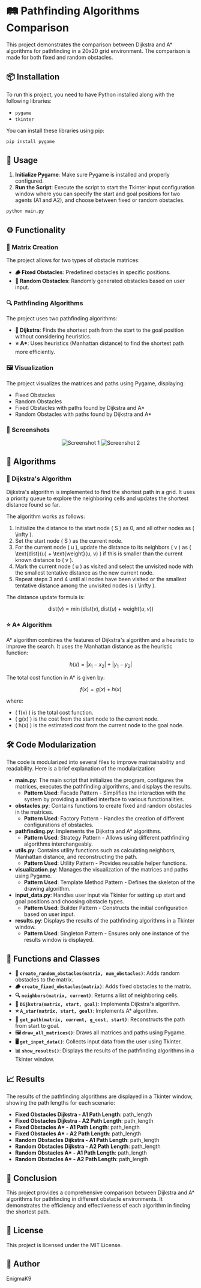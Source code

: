 # 🛤️ Pathfinding Algorithms Comparison

This project demonstrates the comparison between Dijkstra and A\* algorithms for pathfinding in a 20x20 grid environment. The comparison is made for both fixed and random obstacles.

## 📦 Installation

To run this project, you need to have Python installed along with the following libraries:

- `pygame`
- `tkinter`

You can install these libraries using pip:

```bash
pip install pygame
```

## 🚀 Usage

1. **Initialize Pygame**: Make sure Pygame is installed and properly configured.
2. **Run the Script**: Execute the script to start the Tkinter input configuration window where you can specify the start and goal positions for two agents (A1 and A2), and choose between fixed or random obstacles.

```bash
python main.py
```

## ⚙️ Functionality

### 🧩 Matrix Creation

The project allows for two types of obstacle matrices:

- **🪵 Fixed Obstacles**: Predefined obstacles in specific positions.
- **🎲 Random Obstacles**: Randomly generated obstacles based on user input.

### 🔍 Pathfinding Algorithms

The project uses two pathfinding algorithms:

- **🔄 Dijkstra**: Finds the shortest path from the start to the goal position without considering heuristics.
- **⭐ A\***: Uses heuristics (Manhattan distance) to find the shortest path more efficiently.

### 🖼️ Visualization

The project visualizes the matrices and paths using Pygame, displaying:

- Fixed Obstacles
- Random Obstacles
- Fixed Obstacles with paths found by Dijkstra and A\*
- Random Obstacles with paths found by Dijkstra and A\*

### 📸 Screenshots

<p align="center">
  <img src="screenshot.png" alt="Screenshot 1">
  <img src="screenshot2.png" alt="Screenshot 2">
</p>

## 🧮 Algorithms

### 🔄 Dijkstra's Algorithm

Dijkstra's algorithm is implemented to find the shortest path in a grid. It uses a priority queue to explore the neighboring cells and updates the shortest distance found so far.

The algorithm works as follows:

1. Initialize the distance to the start node \( S \) as 0, and all other nodes as \( \infty \).
2. Set the start node \( S \) as the current node.
3. For the current node \( u \), update the distance to its neighbors \( v \) as \( \text{dist}(u) + \text{weight}(u, v) \) if this is smaller than the current known distance to \( v \).
4. Mark the current node \( u \) as visited and select the unvisited node with the smallest tentative distance as the new current node.
5. Repeat steps 3 and 4 until all nodes have been visited or the smallest tentative distance among the unvisited nodes is \( \infty \).

The distance update formula is:

$$
\text{dist}(v) = \min(\text{dist}(v), \text{dist}(u) + \text{weight}(u, v))
$$

### ⭐ A\* Algorithm

A\* algorithm combines the features of Dijkstra's algorithm and a heuristic to improve the search. It uses the Manhattan distance as the heuristic function:

$$
h(x) = |x_1 - x_2| + |y_1 - y_2|
$$

The total cost function in A\* is given by:

$$
f(x) = g(x) + h(x)
$$

where:

- \( f(x) \) is the total cost function.
- \( g(x) \) is the cost from the start node to the current node.
- \( h(x) \) is the estimated cost from the current node to the goal node.

## 🛠️ Code Modularization

The code is modularized into several files to improve maintainability and readability. Here is a brief explanation of the modularization:

- **main.py**: The main script that initializes the program, configures the matrices, executes the pathfinding algorithms, and displays the results.
  - **Pattern Used**: Facade Pattern - Simplifies the interaction with the system by providing a unified interface to various functionalities.
- **obstacles.py**: Contains functions to create fixed and random obstacles in the matrices.
  - **Pattern Used**: Factory Pattern - Handles the creation of different configurations of obstacles.
- **pathfinding.py**: Implements the Dijkstra and A\* algorithms.
  - **Pattern Used**: Strategy Pattern - Allows using different pathfinding algorithms interchangeably.
- **utils.py**: Contains utility functions such as calculating neighbors, Manhattan distance, and reconstructing the path.
  - **Pattern Used**: Utility Pattern - Provides reusable helper functions.
- **visualization.py**: Manages the visualization of the matrices and paths using Pygame.
  - **Pattern Used**: Template Method Pattern - Defines the skeleton of the drawing algorithm.
- **input_data.py**: Handles user input via Tkinter for setting up start and goal positions and choosing obstacle types.
  - **Pattern Used**: Builder Pattern - Constructs the initial configuration based on user input.
- **results.py**: Displays the results of the pathfinding algorithms in a Tkinter window.
  - **Pattern Used**: Singleton Pattern - Ensures only one instance of the results window is displayed.

## 🧮 Functions and Classes

- **🔄 `create_random_obstacles(matrix, num_obstacles)`**: Adds random obstacles to the matrix.
- **🪵 `create_fixed_obstacles(matrix)`**: Adds fixed obstacles to the matrix.
- **🔍 `neighbors(matrix, current)`**: Returns a list of neighboring cells.
- **🔄 `Dijkstra(matrix, start, goal)`**: Implements Dijkstra's algorithm.
- **⭐ `A_star(matrix, start, goal)`**: Implements A\* algorithm.
- **🔗 `get_path(matrix, current, g_cost, start)`**: Reconstructs the path from start to goal.
- **🖼️ `draw_all_matrices()`**: Draws all matrices and paths using Pygame.
- **🖥️ `get_input_data()`**: Collects input data from the user using Tkinter.
- **📊 `show_results()`**: Displays the results of the pathfinding algorithms in a Tkinter window.

## 📈 Results

The results of the pathfinding algorithms are displayed in a Tkinter window, showing the path lengths for each scenario:

- **Fixed Obstacles Dijkstra - A1 Path Length**: path_length
- **Fixed Obstacles Dijkstra - A2 Path Length**: path_length
- **Fixed Obstacles A\* - A1 Path Length**: path_length
- **Fixed Obstacles A\* - A2 Path Length**: path_length
- **Random Obstacles Dijkstra - A1 Path Length**: path_length
- **Random Obstacles Dijkstra - A2 Path Length**: path_length
- **Random Obstacles A\* - A1 Path Length**: path_length
- **Random Obstacles A\* - A2 Path Length**: path_length

## 📜 Conclusion

This project provides a comprehensive comparison between Dijkstra and A\* algorithms for pathfinding in different obstacle environments. It demonstrates the efficiency and effectiveness of each algorithm in finding the shortest path.

## 📄 License

This project is licensed under the MIT License.

## 👤 Author

EnigmaK9
